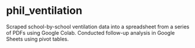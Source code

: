# phil_ventilation
Scraped school-by-school ventilation data into a spreadsheet from a series of PDFs using Google Colab. Conducted follow-up analysis in Google Sheets using pivot tables.
